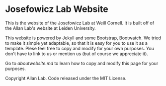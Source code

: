 # Josefowicz Lab Website

This is the website of the Josefowicz Lab at Weill Cornell. It is built off of the Allan Lab's website at Leiden University.

This website is powered by Jekyll and some Bootstrap, Bootwatch. We tried to make it simple yet adaptable, so that it is easy for you to use it as a template. Plese feel free to copy and modify for your own purposes.  You don't have to link to us or mention us (but of course we appreciate it).

Go to *aboutwebsite.md*  to learn how to copy and modify this page for your purposes. 


Copyright Allan Lab. Code released under the MIT License.

